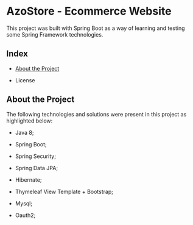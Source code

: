 # AzoStore - Ecommerce Website
This project was built with Spring Boot as a way of learning and testing some Spring Framework technologies.
## Index
- [About the Project](https://github.com/Azo-hub/AzoStore-Public#about-the-project)
* License
## About the Project
The following technologies and solutions were present in this project as highlighted below:
- Java 8;
* Spring Boot; 
+ Spring Security;
- Spring Data JPA;
* Hibernate;
+ Thymeleaf View Template + Bootstrap;
- Mysql;
* Oauth2;

